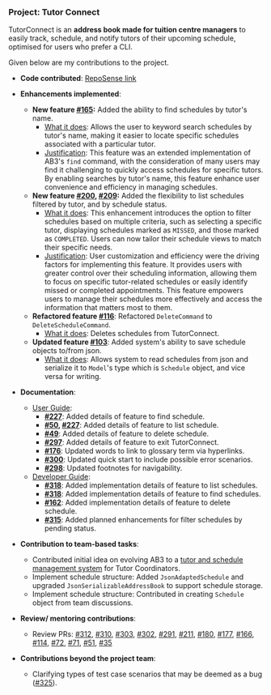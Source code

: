 ### Project: Tutor Connect

TutorConnect is an **address book made for tuition centre managers** to easily track, schedule, and notify tutors of their upcoming schedule, optimised for users who prefer a CLI.

Given below are my contributions to the project.

* **Code contributed**: [RepoSense link](https://nus-cs2103-ay2324s1.github.io/tp-dashboard/?search=saltedfishxx&breakdown=true)

* **Enhancements implemented**:
    * **New feature [#165](https://github.com/AY2324S1-CS2103T-T17-3/tp/pull/165):** Added the ability to find schedules by tutor's name.
        * <u>What it does</u>: Allows the user to keyword search schedules by tutor's name, making it easier to locate specific schedules associated with a particular tutor.
        * <u>Justification</u>: This feature was an extended implementation of AB3's `find` command, with the consideration of many users may find it challenging to quickly access schedules for specific tutors. By enabling searches by tutor's name, this feature enhance user convenience and efficiency in managing schedules.
    * **New feature [#200](https://github.com/AY2324S1-CS2103T-T17-3/tp/pull/200), [#209](https://github.com/AY2324S1-CS2103T-T17-3/tp/pull/209):** Added the flexibility to list schedules filtered by tutor, and by schedule status. 
        * <u>What it does</u>: This enhancement introduces the option to filter schedules based on multiple criteria, such as selecting a specific tutor, displaying schedules marked as `MISSED`, and those marked as `COMPLETED`. Users can now tailor their schedule views to match their specific needs.
        * <u>Justification</u>: User customization and efficiency were the driving factors for implementing this feature. It provides users with greater control over their scheduling information, allowing them to focus on specific tutor-related schedules or easily identify missed or completed appointments. This feature empowers users to manage their schedules more effectively and access the information that matters most to them.
    * **Refactored feature [#116](https://github.com/AY2324S1-CS2103T-T17-3/tp/pull/116)**: Refactored `DeleteCommand` to `DeleteScheduleCommand`.
        * <u>What it does</u>: Deletes schedules from TutorConnect.
    * **Updated feature [#103](https://github.com/AY2324S1-CS2103T-T17-3/tp/pull/103)**: Added system's ability to save schedule objects to/from json.
        * <u>What it does</u>: Allows system to read schedules from json and serialize it to `Model`'s type which is `Schedule` object, and vice versa for writing.
* **Documentation**:
    * <u>User Guide</u>:
        * **[#227](https://github.com/AY2324S1-CS2103T-T17-3/tp/pull/227)**: Added details of feature to find schedule.
        * **[#50](https://github.com/AY2324S1-CS2103T-T17-3/tp/pull/50), [#227](https://github.com/AY2324S1-CS2103T-T17-3/tp/pull/227)**: Added details of feature to list schedule.
        * **[#49](https://github.com/AY2324S1-CS2103T-T17-3/tp/pull/49)**: Added details of feature to delete schedule.
        * **[#297](https://github.com/AY2324S1-CS2103T-T17-3/tp/pull/297)**: Added details of feature to exit TutorConnect.
        * **[#176](https://github.com/AY2324S1-CS2103T-T17-3/tp/pull/176)**: Updated words to link to glossary term via hyperlinks.
        * **[#300](https://github.com/AY2324S1-CS2103T-T17-3/tp/pull/300)**: Updated quick start to include possible error scenarios.
        * **[#298](https://github.com/AY2324S1-CS2103T-T17-3/tp/pull/298)**: Updated footnotes for navigability.
    * <u>Developer Guide</u>:
        * **[#318](https://github.com/AY2324S1-CS2103T-T17-3/tp/pull/318)**: Added implementation details of feature to list schedules.
        * **[#318](https://github.com/AY2324S1-CS2103T-T17-3/tp/pull/318)**: Added implementation details of feature to find schedules.
        * **[#162](https://github.com/AY2324S1-CS2103T-T17-3/tp/pull/162)**: Added implementation details of feature to delete schedule.
        * **[#315](https://github.com/AY2324S1-CS2103T-T17-3/tp/pull/315)**: Added planned enhancements for filter schedules by pending status.

* **Contribution to team-based tasks**:
    * Contributed initial idea on evolving AB3 to a [tutor and schedule management system](https://docs.google.com/document/d/1REGMsfhQjjAkhuf3YNzOJHRS0HQOd5Qh_4Buaj-H2uA/edit?usp=sharing) for Tutor Coordinators.
    * Implement schedule structure: Added `JsonAdaptedSchedule` and upgraded `JsonSerializableAddressBook` to support schedule storage.
    * Implement schedule structure: Contributed in creating `Schedule` object from team discussions.

* **Review/ mentoring contributions**:
    * Review PRs: [#312](https://github.com/AY2324S1-CS2103T-T17-3/tp/pull/312), [#310](https://github.com/AY2324S1-CS2103T-T17-3/tp/pull/310), [#303](https://github.com/AY2324S1-CS2103T-T17-3/tp/pull/303), [#302](https://github.com/AY2324S1-CS2103T-T17-3/tp/pull/302),
      [#291](https://github.com/AY2324S1-CS2103T-T17-3/tp/pull/291), [#211](https://github.com/AY2324S1-CS2103T-T17-3/tp/pull/211), [#180](https://github.com/AY2324S1-CS2103T-T17-3/tp/pull/180), [#177](https://github.com/AY2324S1-CS2103T-T17-3/tp/pull/177), [#166](https://github.com/AY2324S1-CS2103T-T17-3/tp/pull/166),
      [#114](https://github.com/AY2324S1-CS2103T-T17-3/tp/pull/114), [#72](https://github.com/AY2324S1-CS2103T-T17-3/tp/pull/72), [#71](https://github.com/AY2324S1-CS2103T-T17-3/tp/pull/71), [#51](https://github.com/AY2324S1-CS2103T-T17-3/tp/pull/51),
      [#35](https://github.com/AY2324S1-CS2103T-T17-3/tp/pull/35)

* **Contributions beyond the project team**:
    * Clarifying types of test case scenarios that may be deemed as a bug ([#325](https://github.com/nus-cs2103-AY2324S1/forum/issues/325)).
